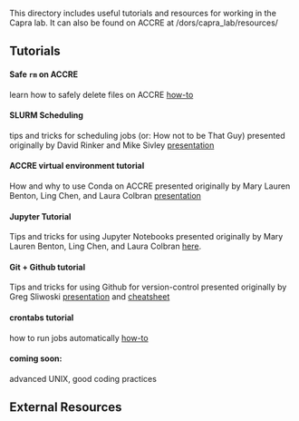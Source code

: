 This directory includes useful tutorials and resources for working in the Capra lab. It can also be found on ACCRE at /dors/capra_lab/resources/

## Tutorials
#### Safe ```rm``` on ACCRE
learn how to safely delete files on ACCRE 
[how-to](https://github.com/CapraLab/resources/blob/master/tutorials/safer_rm.md)

#### SLURM Scheduling
tips and tricks for scheduling jobs (or: How not to be That Guy)
presented originally by David Rinker and Mike Sivley
[presentation](https://github.com/CapraLab/resources/blob/master/tutorials/slurm_scheduling.pdf)

#### ACCRE virtual environment tutorial
How and why to use Conda on ACCRE
presented originally by Mary Lauren Benton, Ling Chen, and Laura Colbran
[presentation](https://github.com/CapraLab/resources/blob/master/tutorials/ACCRE_Environments.pdf)

#### Jupyter Tutorial
Tips and tricks for using Jupyter Notebooks 
presented originally by Mary Lauren Benton, Ling Chen, and Laura Colbran
[here](http://nbviewer.jupyter.org/github/CapraLab/resources/blob/master/tutorials/jupyter_tutorial/jupyter_tutorial.html).

#### Git + Github tutorial 
Tips and tricks for using Github for version-control
presented originally by Greg Sliwoski
[presentation](https://github.com/CapraLab/resources/blob/master/tutorials/git_github_tutorial/giterdone_git_tutorial.pdf) and [cheatsheet](https://github.com/CapraLab/resources/blob/master/tutorials/git_github_tutorial/git-cheatsheet.pdf)

#### crontabs tutorial
how to run jobs automatically
[how-to](https://github.com/CapraLab/resources/blob/master/tutorials/crontabs.md)

#### coming soon:
advanced UNIX, good coding practices

## External Resources

